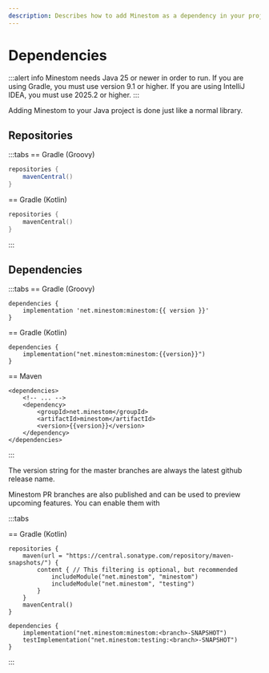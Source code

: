 ```yaml
---
description: Describes how to add Minestom as a dependency in your project.
---
```


<script setup>
import axios from "axios";
import { ref, onMounted } from 'vue'

const version = ref("<--version-->");

const fetchVersion = async () => {
  try {
    const response = await axios.get("/api/latest-version");
    const ver = response.data.latestVersion;
    if (ver != null) {
      version.value = ver;
    }
  } catch (error) {
    console.error("Error fetching libraries:", error);
  }
}

onMounted(() => {
  fetchVersion();
});
</script>

# Dependencies

:::alert info
Minestom needs Java 25 or newer in order to run. If you are using Gradle, you must use version 9.1 or higher. If you are using IntelliJ IDEA, you must use 2025.2 or higher.
:::

Adding Minestom to your Java project is done just like a normal library.

## Repositories

:::tabs
== Gradle (Groovy)

```groovy
repositories {
    mavenCentral()
}
```

== Gradle (Kotlin)

```kotlin
repositories {
    mavenCentral()
}
```

:::

## Dependencies

:::tabs
== Gradle (Groovy)

```groovy-vue
dependencies {
    implementation 'net.minestom:minestom:{{ version }}'
}
```

== Gradle (Kotlin)

```kotlin-vue
dependencies {
    implementation("net.minestom:minestom:{{version}}")
}
```

== Maven

```xml-vue
<dependencies>
    <!-- ... -->
    <dependency>
        <groupId>net.minestom</groupId>
        <artifactId>minestom</artifactId>
        <version>{{version}}</version>
    </dependency>
</dependencies>
```

:::

The version string for the master branches are always the latest github release name.

Minestom PR branches are also published and can be used to preview upcoming features. You can enable them with

:::tabs

== Gradle (Kotlin)

```kotlin-vue
repositories {
    maven(url = "https://central.sonatype.com/repository/maven-snapshots/") {
        content { // This filtering is optional, but recommended
            includeModule("net.minestom", "minestom")
            includeModule("net.minestom", "testing")
        }
    }
    mavenCentral()
}

dependencies {
    implementation("net.minestom:minestom:<branch>-SNAPSHOT")
    testImplementation("net.minestom:testing:<branch>-SNAPSHOT")
}
```

:::
